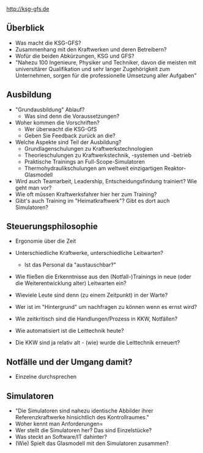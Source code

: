 http://ksg-gfs.de


Überblick
---------------------------
* Was macht die KSG-GFS?
* Zusammenhang mit den Kraftwerken und deren Betreibern?
* Wofür die beiden Abkürzungen, KSG und GFS?
* "Nahezu 100 Ingenieure, Physiker und Techniker, davon die meisten mit universitärer 
  Qualifikation und sehr langer Zugehörigkeit zum Unternehmen, sorgen für die 
  professionelle Umsetzung aller Aufgaben"

Ausbildung
---------------------
* "Grundausbildung" Ablauf?
  - Was sind denn die Voraussetzungen?
* Woher kommen die Vorschriften? 
  - Wer überwacht die KSG-GfS
  - Geben Sie Feedback zurück an die?
* Welche Aspekte sind Teil der Ausbildung?
  - Grundlagenschulungen zu Kraftwerkstechnologien
  - Theorieschulungen zu Kraftwerkstechnik, -systemen und -betrieb
  - Praktische Trainings an Full-Scope-Simulatoren
  - Thermohydraulikschulungen am weltweit einzigartigen Reaktor-Glasmodell
* Wird auch Teamarbeit, Leadership, Entscheidungsfindung trainiert?
  Wie geht man vor?
* Wie oft müssen Kraftwerksfahrer hier her zum Training?
* Gibt's auch Training im "Heimatkraftwerk"?
  Gibt es dort auch Simulatoren?
  
  
  


Steuerungsphilosophie
----------------------------------
* Ergonomie über die Zeit
* Unterschiedliche Kraftwerke, unterschiedliche Leitwarten?
  - Ist das Personal da "austauschbar?"

* Wie fließen die Erkenntnisse aus den (Notfall-)Trainings
  in neue (oder die Weiterentwicklung alter) Leitwarten ein?

* Wieviele Leute sind denn (zu einem Zeitpunkt) in der Warte?
* Wer ist im "Hintergrund" um nachfragen zu können wenn es ernst wird?
* Wie zeitkritisch sind die Handlungen/Prozess in KKW, Notfällen?
* Wie automatisiert ist die Leittechnik heute?
* Die KKW sind ja relativ alt - (wie) wurde die Leittechnik erneuert?


Notfälle und der Umgang damit?
----------------------------------
* Einzelne durchsprechen



Simulatoren
--------------------------------
* "Die Simulatoren sind nahezu identische Abbilder ihrer Referenzkraftwerke 
   hinsichtlich des Kontrollraumes."
* Woher kennt man Anforderungen=
* Wer stellt die Simulatoren her? 
  Das sind Einzelstücke?
* Was steckt an Software/IT dahinter?
* (Wie) Spielt das Glasmodell mit den Simulatoren zusammen?
